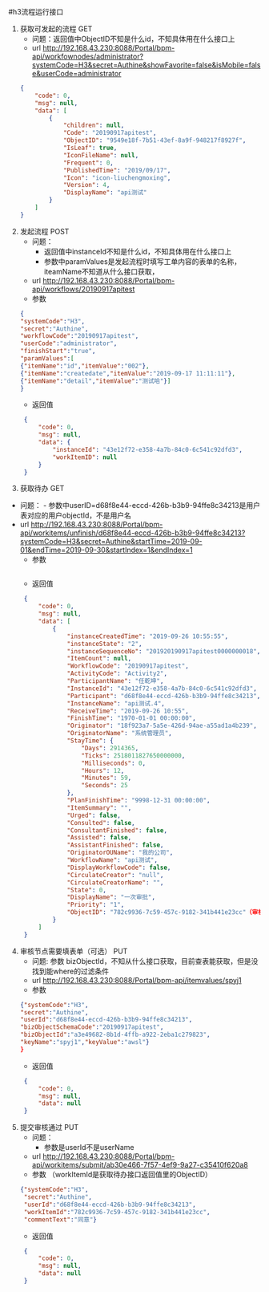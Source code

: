 #h3流程运行接口
1. 获取可发起的流程 GET
    - 问题：返回值中ObjectID不知是什么id，不知具体用在什么接口上 
    - url http://192.168.43.230:8088/Portal/bpm-api/workfownodes/administrator?systemCode=H3&secret=Authine&showFavorite=false&isMobile=false&userCode=administrator
    ```json
    {
        "code": 0,
        "msg": null,
        "data": [
            {
                "children": null,
                "Code": "20190917apitest",
                "ObjectID": "9549e18f-7b51-43ef-8a9f-948217f8927f",
                "IsLeaf": true,
                "IconFileName": null,
                "Frequent": 0,
                "PublishedTime": "2019/09/17",
                "Icon": "icon-liuchengmoxing",
                "Version": 4,
                "DisplayName": "api测试"
            }
        ]
    }
    ```
2. 发起流程 POST
    - 问题：
        - 返回值中instanceId不知是什么id，不知具体用在什么接口上 
        - 参数中paramValues是发起流程时填写工单内容的表单的名称，iteamName不知道从什么接口获取，
    - url http://192.168.43.230:8088/Portal/bpm-api/workflows/20190917apitest
    - 参数
    ```json
    {
    "systemCode":"H3",
    "secret":"Authine",
    "workflowCode":"20190917apitest",
    "userCode":"administrator",
    "finishStart":"true",
    "paramValues":[
    {"itemName":"id","itemValue":"002"},
    {"itemName":"createdate","itemValue":"2019-09-17 11:11:11"},
    {"itemName":"detail","itemValue":"测试哈"}]
    }
    ```
    - 返回值
    ```json
     {
         "code": 0,
         "msg": null,
         "data": {
             "instanceId": "43e12f72-e358-4a7b-84c0-6c541c92dfd3",
             "workItemID": null
         }
     }
    ``` 
3. 获取待办 GET
  - 问题：
        - 参数中userID=d68f8e44-eccd-426b-b3b9-94ffe8c34213是用户表对应的用户objectId，不是用户名
  - url http://192.168.43.230:8088/Portal/bpm-api/workitems/unfinish/d68f8e44-eccd-426b-b3b9-94ffe8c34213?systemCode=H3&secret=Authine&startTime=2019-09-01&endTime=2019-09-30&startIndex=1&endIndex=1
      - 参数
      ```userID?systemCode=H3&secret=Authine&startTime=2019-01-21&endTime=2019-02-01&startIndex=1&endIndex=1
      ```
      - 返回值
      ```json
       {
           "code": 0,
           "msg": null,
           "data": [
               {
                   "instanceCreatedTime": "2019-09-26 10:55:55",
                   "instanceState": "2",
                   "instanceSequenceNo": "201920190917apitest0000000018",
                   "ItemCount": null,
                   "WorkflowCode": "20190917apitest",
                   "ActivityCode": "Activity2",
                   "ParticipantName": "任乾坤",
                   "InstanceId": "43e12f72-e358-4a7b-84c0-6c541c92dfd3",
                   "Participant": "d68f8e44-eccd-426b-b3b9-94ffe8c34213",
                   "InstanceName": "api测试.4",
                   "ReceiveTime": "2019-09-26 10:55",
                   "FinishTime": "1970-01-01 00:00:00",
                   "Originator": "18f923a7-5a5e-426d-94ae-a55ad1a4b239",
                   "OriginatorName": "系统管理员",
                   "StayTime": {
                       "Days": 2914365,
                       "Ticks": 2518011827650000000,
                       "Milliseconds": 0,
                       "Hours": 12,
                       "Minutes": 59,
                       "Seconds": 25
                   },
                   "PlanFinishTime": "9998-12-31 00:00:00",
                   "ItemSummary": "",
                   "Urged": false,
                   "Consulted": false,
                   "ConsultantFinished": false,
                   "Assisted": false,
                   "AssistantFinished": false,
                   "OriginatorOUName": "我的公司",
                   "WorkflowName": "api测试",
                   "DisplayWorkflowCode": false,
                   "CirculateCreator": "null",
                   "CirculateCreatorName": "",
                   "State": 0,
                   "DisplayName": "一次审批",
                   "Priority": "1",
                   "ObjectID": "782c9936-7c59-457c-9182-341b441e23cc"（审核流程的workItemId会用到）
               }
           ]
       }
       ``` 
4. 审核节点需要填表单（可选） PUT
    - 问题: 参数 bizObjectId，不知从什么接口获取，目前查表能获取，但是没找到能where的过滤条件
    - url http://192.168.43.230:8088/Portal/bpm-api/itemvalues/spyj1
    - 参数
    ```json
    {"systemCode":"H3",
    "secret":"Authine",
    "userId":"d68f8e44-eccd-426b-b3b9-94ffe8c34213",
    "bizObjectSchemaCode":"20190917apitest",
    "bizObjectId":"a3e49682-8b1d-4ffb-a922-2eba1c279823",
    "keyName":"spyj1","keyValue":"awsl"}
    }
    ```
    - 返回值
    ```json
     {
         "code": 0,
         "msg": null,
         "data": null
     }
    ``` 
5. 提交审核通过 PUT
    - 问题：
        - 参数是userId不是userName
    - url http://192.168.43.230:8088/Portal/bpm-api/workitems/submit/ab30e466-7f57-4ef9-9a27-c35410f620a8
    - 参数
    （workItemId是获取待办接口返回值里的ObjectID）
    ```json
    {"systemCode":"H3",
     "secret":"Authine",
     "userId":"d68f8e44-eccd-426b-b3b9-94ffe8c34213",
     "workItemId":"782c9936-7c59-457c-9182-341b441e23cc",
     "commentText":"同意"}
    ```
    - 返回值
    ```json
     {
         "code": 0,
         "msg": null,
         "data": null
     }
    ``` 
